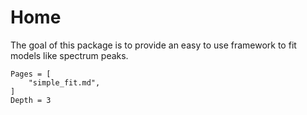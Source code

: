 # Home 

The goal of this package is to provide an easy to use framework to fit
models like spectrum peaks.

```@contents
Pages = [
    "simple_fit.md",
]
Depth = 3
```
